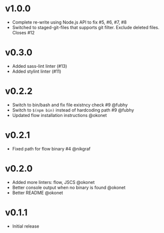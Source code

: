 # v1.0.0

- Complete re-write using Node.js API to fix #5, #6, #7, #8
- Switched to staged-git-files that supports git filter. Exclude deleted files. Closes #12

# v0.3.0

- Added sass-lint linter (#13)
- Added stylint linter (#11)

# v0.2.2

- Switch to bin/bash and fix file existncy check #9 @fubhy
- Switch to `$(npm bin)` instead of hardcoding path #9 @fubhy
- Updated flow installation instructions @okonet

# v0.2.1

- Fixed path for flow binary #4 @nikgraf

# v0.2.0

- Added more linters: flow, JSCS @okonet
- Better console output when no binary is found @okonet
- Better README @okonet

# v0.1.1

- Initial release
